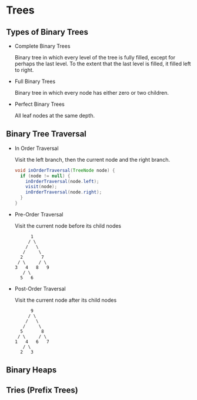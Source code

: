 # Trees

## Types of Binary Trees
- Complete Binary Trees

  Binary tree in which every level of the tree is fully filled, except for perhaps the last level. To the extent that the last level is filled, it filled left to right.
  
- Full Binary Trees

  Binary tree in which every node has either zero or two children.
  
- Perfect Binary Trees

  All leaf nodes at the same depth.
  
## Binary Tree Traversal
- In Order Traversal

  Visit the left branch, then the current node and the right branch.

	```Java
	void inOrderTraversal(TreeNode node) {
	  if (node != null) {
	    inOrderTraversal(node.left);
	    visit(node);
	    inOrderTraversal(node.right);
	  }
	}
	```

- Pre-Order Traversal

  Visit the current node before its child nodes
  
  ```
        1
       / \
      /   \
     /     \
    2       7
   / \     / \
  3   4   8   9
     / \
    5   6
  ```
  
- Post-Order Traversal

  Visit the current node after its child nodes
  
  ```
        9
       / \
      /   \
     /     \
    5       8
   / \     / \
  1   4   6   7
     / \
    2   3
  ```

## Binary Heaps

## Tries (Prefix Trees)
